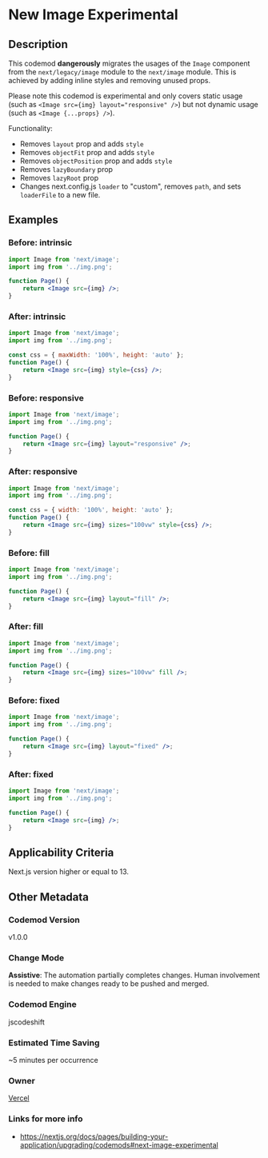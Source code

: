 # New Image Experimental

## Description

This codemod **dangerously** migrates the usages of the `Image` component from the `next/legacy/image` module to the `next/image` module.
This is achieved by adding inline styles and removing unused props.

Please note this codemod is experimental and only covers static usage (such as `<Image src={img} layout="responsive" />`) but not dynamic usage (such as `<Image {...props} />`).

Functionality:

- Removes `layout` prop and adds `style`
- Removes `objectFit` prop and adds `style`
- Removes `objectPosition` prop and adds `style`
- Removes `lazyBoundary` prop
- Removes `lazyRoot` prop
- Changes next.config.js `loader` to "custom", removes `path`, and sets `loaderFile` to a new file.

## Examples

### Before: intrinsic

```jsx
import Image from 'next/image';
import img from '../img.png';

function Page() {
	return <Image src={img} />;
}
```

### After: intrinsic

```jsx
import Image from 'next/image';
import img from '../img.png';

const css = { maxWidth: '100%', height: 'auto' };
function Page() {
	return <Image src={img} style={css} />;
}
```

### Before: responsive

```jsx
import Image from 'next/image';
import img from '../img.png';

function Page() {
	return <Image src={img} layout="responsive" />;
}
```

### After: responsive

```jsx
import Image from 'next/image';
import img from '../img.png';

const css = { width: '100%', height: 'auto' };
function Page() {
	return <Image src={img} sizes="100vw" style={css} />;
}
```

### Before: fill

```jsx
import Image from 'next/image';
import img from '../img.png';

function Page() {
	return <Image src={img} layout="fill" />;
}
```

### After: fill

```jsx
import Image from 'next/image';
import img from '../img.png';

function Page() {
	return <Image src={img} sizes="100vw" fill />;
}
```

### Before: fixed

```jsx
import Image from 'next/image';
import img from '../img.png';

function Page() {
	return <Image src={img} layout="fixed" />;
}
```

### After: fixed

```jsx
import Image from 'next/image';
import img from '../img.png';

function Page() {
	return <Image src={img} />;
}
```

## Applicability Criteria

Next.js version higher or equal to 13.

## Other Metadata

### Codemod Version

v1.0.0

### Change Mode

**Assistive**: The automation partially completes changes. Human involvement is needed to make changes ready to be pushed and merged.

### **Codemod Engine**

jscodeshift

### Estimated Time Saving

~5 minutes per occurrence

### Owner

[Vercel](https://github.com/vercel)

### Links for more info

- https://nextjs.org/docs/pages/building-your-application/upgrading/codemods#next-image-experimental
